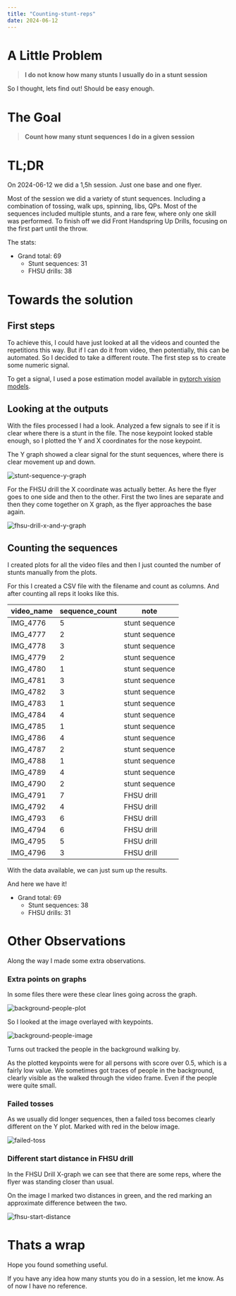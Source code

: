 ```yaml
---
title: "Counting-stunt-reps"
date: 2024-06-12
---
```


# A Little Problem

> **I do not know how many stunts I usually do in a stunt session**

So I thought, lets find out! Should be easy enough.

# The Goal

> **Count how many stunt sequences I do in a given session**

# TL;DR

On 2024-06-12 we did a 1,5h session. Just one base and one flyer.

Most of the session we did a variety of stunt sequences. Including a combination of tossing, walk ups, spinning, libs, QPs. Most of the sequences included multiple stunts, and a rare few, where only one skill was performed. To finish off we did Front Handspring Up Drills, focusing on the first part until the throw.

The stats:
- Grand total: 69
    - Stunt sequences: 31
    - FHSU drills: 38


# Towards the solution

## First steps

To achieve this, I could have just looked at all the videos and counted the repetitions this way. But if I can do it from video, then potentially, this can be automated. So I decided to take a different route. The first step ss to create some numeric signal.

To get a signal, I used a pose estimation model available in [pytorch vision models](https://pytorch.org/vision/stable/models.html#object-detection-instance-segmentation-and-person-keypoint-detection).


## Looking at the outputs

With the files processed I had a look. Analyzed a few signals to see if it is clear where there is a stunt in the file. The nose keypoint looked stable enough, so I plotted the Y and X coordinates for the nose keypoint.

The Y graph showed a clear signal for the stunt sequences, where there is clear movement up and down.

![stunt-sequence-y-graph](./assets/img/2024-06-12-Counting-stunt-reps/y-graph-example.png)

For the FHSU drill the X coordinate was actually better. As here the flyer goes to one side and then to the other. First the two lines are separate and then they come together on X graph, as the flyer approaches the base again.

![fhsu-drill-x-and-y-graph](./assets/img/2024-06-12-Counting-stunt-reps/fhsu-x-y-example.png)

## Counting the sequences

I created plots for all the video files and then I just counted the number of stunts manually from the plots.

For this I created a CSV file with the filename and count as columns. And after counting all reps it looks like this. 

| video_name | sequence_count | note           |
| ---------- | -------------- | -------------- |
| IMG_4776   | 5              | stunt sequence |
| IMG_4777   | 2              | stunt sequence |
| IMG_4778   | 3              | stunt sequence |
| IMG_4779   | 2              | stunt sequence |
| IMG_4780   | 1              | stunt sequence |
| IMG_4781   | 3              | stunt sequence |
| IMG_4782   | 3              | stunt sequence |
| IMG_4783   | 1              | stunt sequence |
| IMG_4784   | 4              | stunt sequence |
| IMG_4785   | 1              | stunt sequence |
| IMG_4786   | 4              | stunt sequence |
| IMG_4787   | 2              | stunt sequence |
| IMG_4788   | 1              | stunt sequence |
| IMG_4789   | 4              | stunt sequence |
| IMG_4790   | 2              | stunt sequence |
| IMG_4791   | 7              | FHSU drill     |
| IMG_4792   | 4              | FHSU drill     |
| IMG_4793   | 6              | FHSU drill     |
| IMG_4794   | 6              | FHSU drill     |
| IMG_4795   | 5              | FHSU drill     |
| IMG_4796   | 3              | FHSU drill     |

With the data available, we can just sum up the results.

And here we have it!

- Grand total: 69
    - Stunt sequences: 38
    - FHSU drills: 31

# Other Observations

Along the way I made some extra observations.

### Extra points on graphs

In some files there were these clear lines going across the graph.

![background-people-plot](./assets/img/2024-06-12-Counting-stunt-reps/background-people.png)

So I looked at the image overlayed with keypoints.

![background-people-image](./assets/img/2024-06-12-Counting-stunt-reps/background-people-2.png)

Turns out tracked the people in the background walking by. 

As the plotted keypoints were for all persons with score over 0.5, which is a fairly low value. We sometimes got traces of people in the background, clearly visible as the walked through the video frame. Even if the people were quite small.

### Failed tosses

As we usually did longer sequences, then a failed toss becomes clearly different on the Y plot. Marked with red in the below image.

![failed-toss](./assets/img/2024-06-12-Counting-stunt-reps/failed_toss.png)

### Different start distance in FHSU drill

In the FHSU Drill X-graph we can see that there are some reps, where the flyer was standing closer than usual. 

On the image I marked two distances in green, and the red marking an approximate difference between the two.

![fhsu-start-distance](./assets/img/2024-06-12-Counting-stunt-reps/fhsu-start-distance.png)


# Thats a wrap

Hope you found something useful. 

If you have any idea how many stunts you do in a session, let me know. As of now I have no reference.